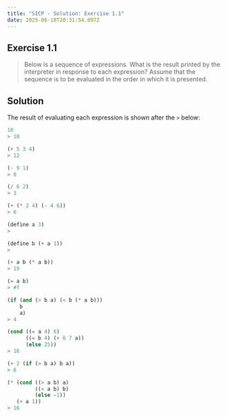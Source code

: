 ```yaml
---
title: "SICP - Solution: Exercise 1.1"
date: 2025-06-10T20:31:54.097Z
---
```


## Exercise 1.1

> Below is a sequence of expressions. What is the result printed by the interpreter in response to each expression? Assume that the sequence is to be evaluated in the order in which it is presented.

## Solution

The result of evaluating each expression is shown after the `>` below:

```scheme
10
> 10

(+ 5 3 4)
> 12

(- 9 1)
> 8

(/ 6 2)
> 3

(+ (* 2 4) (- 4 6))
> 6

(define a 3)
>

(define b (+ a 1))
>

(+ a b (* a b))
> 19

(= a b)
> #f

(if (and (> b a) (< b (* a b)))
    b
    a)
> 4

(cond ((= a 4) 6)
      ((= b 4) (+ 6 7 a))
      (else 25))
> 16

(+ 2 (if (> b a) b a))
> 6

(* (cond ((> a b) a)
         ((< a b) b)
         (else -1))
   (+ a 1))
> 16
```
